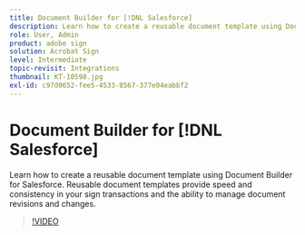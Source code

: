 ```yaml
---
title: Document Builder for [!DNL Salesforce]
description: Learn how to create a reusable document template using Document Builder for Salesforce
role: User, Admin
product: adobe sign
solution: Acrobat Sign
level: Intermediate
topic-revisit: Integrations
thumbnail: KT-10598.jpg
exl-id: c97d0652-fee5-4533-8567-377e04eabbf2
---
```

# Document Builder for [!DNL Salesforce]

Learn how to create a reusable document template using Document Builder for Salesforce. Reusable document templates provide speed and consistency in your sign transactions and the ability to manage document revisions and changes.

>[!VIDEO](https://video.tv.adobe.com/v/3409414?hidetitle=true)
